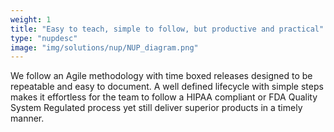 ```yaml
---
weight: 1
title: "Easy to teach, simple to follow, but productive and practical"
type: "nupdesc"
image: "img/solutions/nup/NUP_diagram.png"
---
```

We follow an Agile methodology with time boxed releases designed to be repeatable and easy to document. A well defined lifecycle with simple steps makes it effortless for the team to follow a HIPAA compliant or FDA Quality System Regulated process yet still deliver superior products in a timely manner.